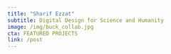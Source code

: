 ```yaml
---
title: "Sharif Ezzat"
subtitle: Digital Design for Science and Humanity
image: /img/buck_collab.jpg
cta: FEATURED PROJECTS
link: /post
---
```


